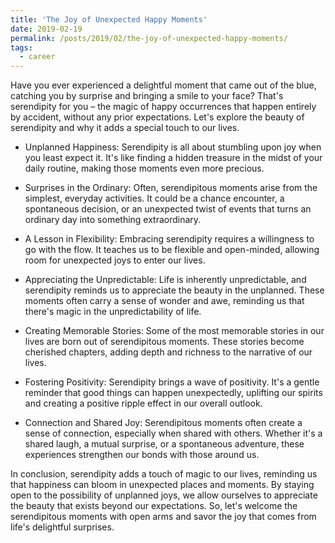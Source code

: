 ```yaml
---
title: 'The Joy of Unexpected Happy Moments'
date: 2019-02-19
permalink: /posts/2019/02/the-joy-of-unexpected-happy-moments/
tags:
  - career
---
```


Have you ever experienced a delightful moment that came out of the blue, catching you by surprise and bringing a smile to your face? That's serendipity for you – the magic of happy occurrences that happen entirely by accident, without any prior expectations. Let's explore the beauty of serendipity and why it adds a special touch to our lives.

* Unplanned Happiness:
Serendipity is all about stumbling upon joy when you least expect it. It's like finding a hidden treasure in the midst of your daily routine, making those moments even more precious.

* Surprises in the Ordinary:
Often, serendipitous moments arise from the simplest, everyday activities. It could be a chance encounter, a spontaneous decision, or an unexpected twist of events that turns an ordinary day into something extraordinary.

* A Lesson in Flexibility:
Embracing serendipity requires a willingness to go with the flow. It teaches us to be flexible and open-minded, allowing room for unexpected joys to enter our lives.

* Appreciating the Unpredictable:
Life is inherently unpredictable, and serendipity reminds us to appreciate the beauty in the unplanned. These moments often carry a sense of wonder and awe, reminding us that there's magic in the unpredictability of life.

* Creating Memorable Stories:
Some of the most memorable stories in our lives are born out of serendipitous moments. These stories become cherished chapters, adding depth and richness to the narrative of our lives.

* Fostering Positivity:
Serendipity brings a wave of positivity. It's a gentle reminder that good things can happen unexpectedly, uplifting our spirits and creating a positive ripple effect in our overall outlook.

* Connection and Shared Joy:
Serendipitous moments often create a sense of connection, especially when shared with others. Whether it's a shared laugh, a mutual surprise, or a spontaneous adventure, these experiences strengthen our bonds with those around us.

In conclusion, serendipity adds a touch of magic to our lives, reminding us that happiness can bloom in unexpected places and moments. By staying open to the possibility of unplanned joys, we allow ourselves to appreciate the beauty that exists beyond our expectations. So, let's welcome the serendipitous moments with open arms and savor the joy that comes from life's delightful surprises.
